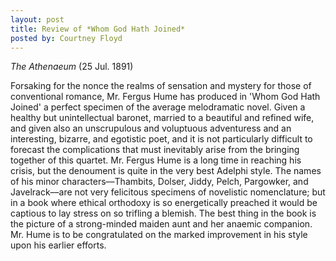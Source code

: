 ```yaml
---
layout: post
title: Review of *Whom God Hath Joined*
posted by: Courtney Floyd
---
```


*The Athenaeum* (25 Jul. 1891)

Forsaking for the nonce the realms of sensation and mystery for those of conventional romance, Mr. Fergus Hume has produced
in 'Whom God Hath Joined' a perfect specimen of the average melodramatic novel. Given a healthy but unintellectual baronet, 
married to a beautiful and refined wife, and given also an unscrupulous and voluptuous adventuress and an interesting, bizarre,
and egotistic poet, and it is not particularly difficult to forecast the complications that must inevitably arise from the 
bringing together of this quartet. Mr. Fergus Hume is a long time in reaching his crisis, but the denoument is quite in the 
very best Adelphi style. The names of his minor characters––Thambits, Dolser, Jiddy, Pelch, Pargowker, and Javelrack––are not 
very felicitous specimens of novelistic nomenclature; but in a book where ethical orthodoxy is so energetically preached it 
would be captious to lay stress on so trifling a blemish. The best thing in the book is the picture of a strong-minded maiden 
aunt and her anaemic companion. Mr. Hume is to be congratulated on the marked improvement in his style upon his earlier efforts.
